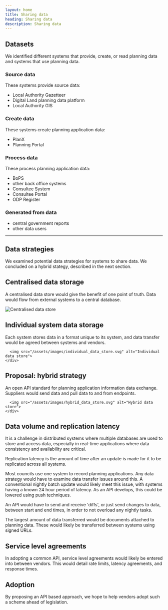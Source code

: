 ```yaml
---
layout: home
title: Sharing data
heading: Sharing data
description: Sharing data
---
```


## Datasets

We identified different systems that provide, create, or read planning data and systems that use planning data.

### Source data

These systems provide source data:
 - Local Authority Gazetteer
 - Digital Land planning data platform
 - Local Authority GIS


### Create data

These systems create planning application data:

- PlanX
- Planning Portal

### Process data

These process planning application data:

 - BoPS
 - other back office systems
 - Consultee System
 - Consultee Portal
 - ODP Register

### Generated from data

- central government reports
- other data users

-------------

## Data strategies

We examined potential data strategies for systems to share data. We concluded on a hybrid stategy, described in the next section.

<div class="govuk-accordion" data-module="govuk-accordion" id="accordion-default">
  <div class="govuk-accordion__section">
    <div class="govuk-accordion__section-header">
      <h2 class="govuk-accordion__section-heading">
        <span class="govuk-accordion__section-button" id="accordion-default-heading-1">
          Centralised data storage
        </span>
      </h2>
    </div>
    <div id="accordion-default-content-1" class="govuk-accordion__section-content" aria-labelledby="accordion-default-heading-1">
      
A centralised data store would give the benefit of one point of truth. Data would flow from external
systems to a central database.

<img src="/assets/images/centralised_data_store.svg" alt="Centralised data store">
    </div>
  </div>
  <div class="govuk-accordion__section">
    <div class="govuk-accordion__section-header">
      <h2 class="govuk-accordion__section-heading">
        <span class="govuk-accordion__section-button" id="accordion-default-heading-2">
          Individual system data storage
        </span>
      </h2>
    </div>
    <div id="accordion-default-content-2" class="govuk-accordion__section-content" aria-labelledby="accordion-default-heading-2">
      Each system stores data in a format unique to its system, and data transfer would be agreed between 
      systems and vendors.

      <img src="/assets/images/individual_data_store.svg" alt="Individual data store">
    </div>
  </div>
  <div class="govuk-accordion__section">
    <div class="govuk-accordion__section-header">
      <h2 class="govuk-accordion__section-heading">
        <span class="govuk-accordion__section-button" id="accordion-default-heading-3">
          Proposal: hybrid strategy
        </span>
      </h2>
    </div>
    <div id="accordion-default-content-3" class="govuk-accordion__section-content" aria-labelledby="accordion-default-heading-3">
      An open API standard for planning application information data exchange. Suppliers would send data and pull data to and from endpoints.

      <img src="/assets/images/hybrid_data_store.svg" alt="Hybrid data store">
    </div>
  </div>
</div>

## Data volume and replication latency

It is a challenge in distributed systems where multiple databases are used to store and access data, especially in real-time applications where data consistency and availability are critical. 

Replication latency is the amount of time after an update is made for it to be replicated across all systems.

Most councils use one system to record planning applications. Any data strategy would have to examine data transfer issues around this. A conventional nightly batch update would likely meet this issue, with systems having a known 24 hour period of latency. As an API develops, this could be lowered using push techniques.

An API would have to send and receive 'diffs', or just send changes to data, between start and end times, in order to not overload any nightly tasks.

The largest amount of data transferred would be documents attached to planning data. These would likely be transferred between systems using signed URLs.

## Service level agreements

In adopting a common API, service level agreements would likely be entered into between vendors. This would detail rate limits, latency agreements, and response times.

## Adoption

By proposing an API based approach, we hope to help vendors adopt such a scheme ahead of legislation.
